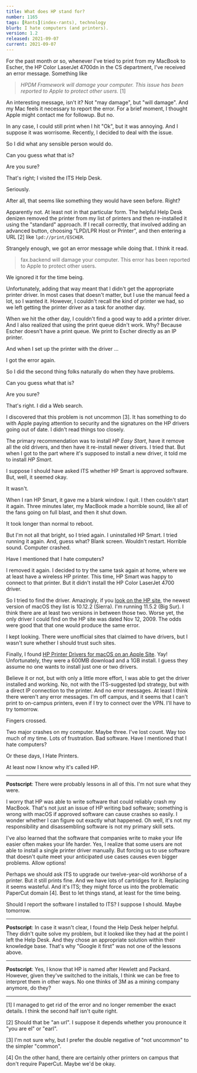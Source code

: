 ```yaml
---
title: What does HP stand for?
number: 1165
tags: [Rants](index-rants), technology
blurb: I hate computers (and printers).
version: 1.2
released: 2021-09-07
current: 2021-09-07
---
```

For the past month or so, whenever I've tried to print from my
MacBook to Escher, the HP Color LaserJet 4700dn in the CS department, I've
received an error message.  Something like

> _HPDM Framework will damage your computer.
  This issue has been reported to Apple to protect other users._ [1]

An interesting message, isn't it?  Not "may damage", but "will damage".
And my Mac feels it necessary to report the error.  For a brief moment,
I thought Apple might contact me for followup.  But no.

In any case, I could still print when I hit "Ok", but it was annoying.
And I suppose it was worrisome.  Recently, I decided to deal with
the issue.

So I did what any sensible person would do.

Can you guess what that is?

Are you sure?

That's right; I visited the ITS Help Desk.

Seriously.

After all, that seems like something they would have seen before.  Right?

Apparently not.  At least not in that particular form.  The helpful
Help Desk denizen removed the printer from my list of printers and
then re-installed it using the "standard" approach.  If I recall
correctly, that involved adding an advanced button, choosing
"LPD/LPR Host or Printer", and then entering a URL [2] like
`lpd://print/ESCHER`.

Strangely enough, we got an error message while doing that.  I think
it read.

> fax.backend will damage your computer.  This error has been reported
  to Apple to protect other users.

We ignored it for the time being.

Unfortunately, adding that way meant that I didn't get the appropriate
printer driver.  In most cases that doesn't matter, but I use the
manual feed a lot, so I wanted it.  However, I couldn't recall the
kind of printer we had, so we left getting the printer driver as a
task for another day.

When we hit the other day, I couldn't find a good way to add a
printer driver.  And I also realized that using the print queue
didn't work.  Why?  Because Escher doesn't have a print queue.  We
print to Escher directly as an IP printer.

And when I set up the printer with the driver ...

I got the error again.

So I did the second thing folks naturally do when they have problems.

Can you guess what that is?

Are you sure?

That's right.  I did a Web search.

I discovered that this problem is not uncommon [3].  It has something
to do with Apple paying attention to security and the signatures
on the HP drivers going out of date.  I didn't read things too
closely.

The primary recommendation was to install _HP Easy Start_, have it
remove all the old drivers, and then have it re-install newer
drivers.  I tried that.  But when I got to the part where it's
supposed to install a new driver, it told me to install _HP Smart_.

I suppose I should have asked ITS whether HP Smart is approved
software.  But, well, it seemed okay.

It wasn't.

When I ran HP Smart, it gave me a blank window.  I quit.  I then
couldn't start it again.  Three minutes later, my MacBook made a horrible
sound, like all of the fans going on full blast, and then it shut down.

It took longer than normal to reboot.

But I'm not all that bright, so I tried again.  I uninstalled HP
Smart.  I tried running it again.  And, guess what?  Blank screen.
Wouldn't restart.  Horrible sound.  Computer crashed.

Have I mentioned that I hate computers?

I removed it again.  I decided to try the same task again at home,
where we at least have a wireless HP printer.  This time, HP Smart
was happy to connect to that printer.  But it didn't install the
HP Color LaserJet 4700 driver.

So I tried to find the driver.  Amazingly, if you [look on the HP
site](https://support.hp.com/us-en/drivers/selfservice/hp-color-laserjet-4700-printer-series/473039), the newest version of macOS they list is
10.12.2 (Sierra).  I'm running 11.5.2 (Big Sur).  I think there are
at least two versions in between those two.  Worse yet, the only
driver I could find on the HP site was dated Nov 12, 2009.  The
odds were good that that one would produce the same error.

I kept looking.  There were unofficial sites that claimed to have
drivers, but I wasn't sure whether I should trust such sites.

Finally, I found [HP Printer Drivers for macOS on an Apple
Site](https://support.apple.com/kb/dl1888?locale=en_US).  Yay!
Unfortunately, they were a 600MB download and a 1GB install.  I
guess they assume no one wants to install just one or two drivers.

Believe it or not, but with only a little more effort, I was able
to get the driver installed and working.  No, not with the ITS-suggested
lpd strategy, but with a direct IP connection to the printer.  And
no error messages.  At least I think there weren't any error messages.
I'm off campus, and it seems that I can't print to on-campus printers, 
even if I try to connect over the VPN.  I'll have to try tomorrow.

Fingers crossed.

Two major crashes on my computer.  Maybe three.  I've lost count.
Way too much of my time.  Lots of frustration.  Bad software.
Have I mentioned that I hate computers?

Or these days, I Hate Printers.

At least now I know why it's called HP.

---

**Postscript**: There were probably lessons in all of this.  I'm
not sure what they were.  

I worry that HP was able to write software that could reliably crash
my MacBook.  That's not just an issue of HP writing bad software;
something is wrong with macOS if approved software can cause crashes
so easily.  I wonder whether I can figure out exactly what happened.
Oh well, it's not my responsibility and disassembling software is
not my primary skill sets.

I've also learned that the software that companies write to make
your life easier often makes your life harder.  Yes, I realize that
some users are not able to install a single printer driver manually.
But forcing us to use software that doesn't quite meet your anticipated
use cases causes even bigger problems.  Allow options!

Perhaps we should ask ITS to upgrade our twelve-year-old workhorse
of a printer.  But it still prints fine.  And we have lots of
cartridges for it.  Replacing it seems wasteful.  And it's ITS; they
might force us into the problematic PaperCut domain [4].  Best to let
things stand, at least for the time being.

Should I report the software I installed to ITS?  I suppose I should.
Maybe tomorrow.

---

**Postscript**: In case it wasn't clear, I found the Help Desk helper
helpful.  They didn't quite solve my problem, but it looked like they
had at the point I left the Help Desk.  And they chose an appropriate
solution within their knowledge base.  That's why "Google it first"
was not one of the lessons above.

---

**Postscript**: Yes, I know that HP is named after Hewlett and Packard.
However, given they've switched to the initials, I think we can be free
to interpret them in other ways.  No one thinks of 3M as a mining
company anymore, do they?

---

[1] I managed to get rid of the error and no longer remember the
exact details.  I think the second half isn't quite right.

[2] Should that be "an url".  I suppose it depends whether you
pronounce it "you are el" or "earl".

[3] I'm not sure why, but I prefer the double negative of
"not uncommon" to the simpler "common".

[4] On the other hand, there are certainly other printers on campus
that don't require PaperCut.  Maybe we'd be okay.
